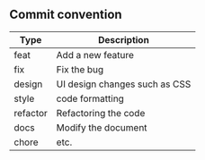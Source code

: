 ## Commit convention

| Type     | Description                   |
| -------- | ----------------------------- |
| feat     | Add a new feature             |
| fix      | Fix the bug                   |
| design   | UI design changes such as CSS |
| style    | code formatting               |
| refactor | Refactoring the code          |
| docs     | Modify the document           |
| chore    | etc.                          |
